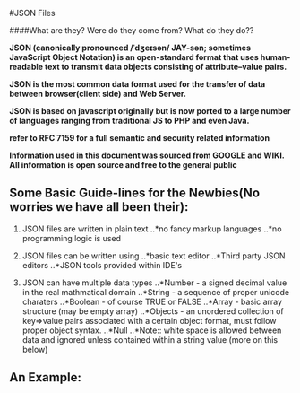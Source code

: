 #JSON Files

####What are they? Were do they come from? What do they do??

**JSON (canonically pronounced /ˈdʒeɪsən/ JAY-sən; sometimes JavaScript Object Notation) is an open-standard format that uses human-readable text to transmit data objects consisting of attribute–value pairs.**


**JSON is the most common data format used for the transfer of data between browser(client side) and Web Server.**

**JSON is based on javascript originally but is now ported to a large number of languages ranging from traditional JS to PHP and even Java.**

**refer to RFC 7159 for a full semantic and security related information**

**Information used in this document was sourced from GOOGLE and WIKI. All information is open source and free to the general public**

## Some Basic Guide-lines for the Newbies(No worries we have all been their):

1. JSON files are written in plain text
..*no fancy markup languages
..*no programming logic is used

2. JSON files can be written using
..*basic text editor
..*Third party JSON editors
..*JSON tools provided within IDE's

3. JSON can have multiple data types
..*Number - a signed decimal value in the real mathmatical domain
..*String - a sequence of proper unicode charaters
..*Boolean - of course TRUE or FALSE
..*Array - basic array structure (may be empty array)
..*Objects - an unordered collection of key=>value pairs associated with a certain object format, must follow proper object syntax.
..*Null
..*Note:: white space is allowed between data and ignored unless contained within a string value (more on this below)

## An Example:

